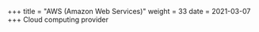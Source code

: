 +++
title = "AWS (Amazon Web Services)"
weight = 33
date = 2021-03-07
+++
Cloud computing provider

